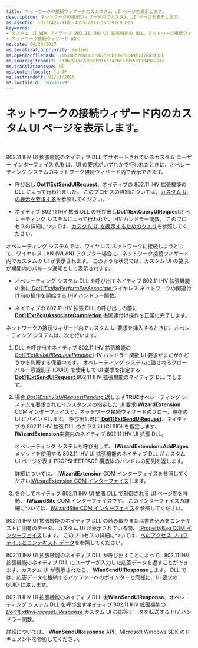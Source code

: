 ```yaml
---
title: ネットワークの接続ウィザード内のカスタム UI ページを表示します。
description: ネットワークの接続ウィザード内のカスタム UI ページを表示します。
ms.assetid: 102f142a-91d1-4b55-a111-15a297c03e23
keywords:
- カスタム UI WDK ネイティブ 802.11 IHV UI 拡張機能の DLL、ネットワーク接続ウィザード
- ネットワーク接続ウィザード WDK
ms.date: 04/20/2017
ms.localizationpriority: medium
ms.openlocfilehash: 71b3a0d2d8c408567fe0b734dbc49f1178a5f3db
ms.sourcegitcommit: a33b7978e22d5bb9f65ca7056f955319049a2e4c
ms.translationtype: MT
ms.contentlocale: ja-JP
ms.lasthandoff: 01/31/2019
ms.locfileid: "56536769"
---
```

# <a name="displaying-custom-ui-pages-within-the-network-connection-wizard"></a>ネットワークの接続ウィザード内のカスタム UI ページを表示します。




 

802.11 IHV UI 拡張機能のネイティブ DLL でサポートされているカスタム ユーザー インターフェイス (UI) は、UI の要求がいずれかで行われたときに、オペレーティング システムのネットワーク接続ウィザード内で表示できます。

-   呼び出し[ **Dot11ExtSendUIRequest**](https://msdn.microsoft.com/library/windows/hardware/ff547567)、ネイティブの 802.11 IHV 拡張機能の DLL によって行われました。 このプロセスの詳細については、[カスタム UI の表示を要求する](requesting-the-display-of-a-custom-ui.md)を参照してください。

-   ネイティブ 802.11 IHV 拡張 DLL の呼び出し**Dot11ExtQueryUIRequest**オペレーティング システムによって行われた、IHV ハンドラー関数。 このプロセスの詳細については、[カスタム UI を表示するためのクエリ](querying-for-the-display-of-a-custom-ui.md)を参照してください。

オペレーティング システムでは、ワイヤレス ネットワークに接続しようとして、ワイヤレス LAN (WLAN) アダプター場合に、ネットワーク接続ウィザード内でカスタムの UI が表示されます。 このような状況では、カスタム UI の要求が期間内のバルーン通知として表示されます。

-   オペレーティング システム DLL を呼び出すネイティブ 802.11 IHV 拡張機能の後に[ *Dot11ExtIhvPerformPreAssociate* ](https://msdn.microsoft.com/library/windows/hardware/ff547499)ワイヤレス ネットワークの関連付け前の操作を開始する IHV ハンドラー関数。

-   ネイティブの 802.11 IHV 拡張 DLL の呼び出しの前に[ **Dot11ExtPostAssociateCompletion** ](https://msdn.microsoft.com/library/windows/hardware/ff547530)後関連付け操作を正常に完了します。

ネットワークの接続ウィザード内でカスタム UI 要求を挿入するときに、オペレーティング システムは、次を行います。

1.  DLL を呼び出すネイティブ 802.11 IHV 拡張機能の[ *Dot11ExtIhvIsUIRequestPending* ](https://msdn.microsoft.com/library/windows/hardware/ff547479) IHV ハンドラー関数 UI 要求がまだがかどうかを判断する保留中です。 オペレーティング システムに渡されるグローバル一意識別子 (GUID) を使用して UI 要求を指定する[ **Dot11ExtSendUIRequest** ](https://msdn.microsoft.com/library/windows/hardware/ff547567) 802.11 IHV 拡張機能のネイティブ DLL でします。

2.  場合[ *Dot11ExtIhvIsUIRequestPending* ](https://msdn.microsoft.com/library/windows/hardware/ff547479)返します**TRUE**オペレーティング システムを要求されたインスタンスの指定した UI 要求**IWizardExtension** COM インターフェイスと、ネットワーク接続ウィザードのフロー、現在の UI にバインドします。 呼び出し時に[ **Dot11ExtSendUIRequest**](https://msdn.microsoft.com/library/windows/hardware/ff547567)、ネイティブの 802.11 IHV 拡張 DLL のクラス id (CLSID) を指定します、 **IWizardExtension**実装内のネイティブ 802.11 IHV UI 拡張 DLL。

    オペレーティング システムも呼び出して、 **IWizardExtension::AddPages**メソッドを使用する 802.11 IHV UI 拡張機能のネイティブ DLL がカスタム UI ページを表す PROPSHEETPAGE 構造体のハンドルの配列を返します。

    詳細については、 **IWizardExtension** COM インターフェイスを参照してください[IWizardExtension COM インターフェイス](https://go.microsoft.com/fwlink/p/?linkid=56607)します。

3.  を介してネイティブ 802.11 IHV UI 拡張 DLL で制御される UI ページ間を移動、 **IWizardSite** COM インターフェイスです。 このインターフェイスの詳細については、[IWizardSite COM インターフェイス](https://go.microsoft.com/fwlink/p/?linkid=56608)を参照してください。

802.11 IHV UI 拡張機能のネイティブ DLL の読み取りまたは書き込みをコンテキストに固有のデータ、カスタム UI が表示されている間、 [IPropertyBag COM インターフェイス](https://go.microsoft.com/fwlink/p/?linkid=56610)します。 このプロセスの詳細については、[へのアクセス プロファイルとコンテキスト データ](accessing-profile-and-context-data.md)を参照してください。

802.11 IHV UI 拡張機能のネイティブ DLL が呼び出すことによって、802.11 IHV 拡張機能のネイティブ DLL にユーザーが入力した応答データを返すことができます、カスタム UI が表示されたら、 **WlanSendUIResponse**します。 DLL では、応答データを格納するバッファーへのポインターと同様に、UI 要求の GUID に渡します。

802.11 IHV UI 拡張機能のネイティブ DLL 後**WlanSendUIResponse**、オペレーティング システム DLL を呼び出すネイティブ 802.11 IHV 拡張機能の[ *Dot11ExtIhvProcessUIResponse* ](https://msdn.microsoft.com/library/windows/hardware/ff547504)カスタム UI の応答データを転送する IHV ハンドラー関数。

詳細については、 **WlanSendUIResponse** API、Microsoft Windows SDK のドキュメントを参照してください。

 

 





